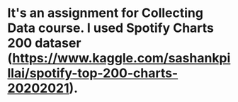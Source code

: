 # It's an assignment for Collecting Data course. I used Spotify Charts 200 dataser (https://www.kaggle.com/sashankpillai/spotify-top-200-charts-20202021).
